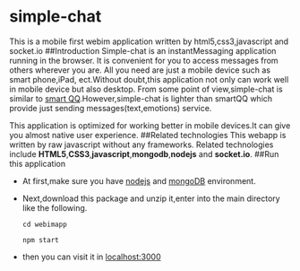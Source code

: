 # simple-chat
This is a mobile first webim application written by html5,css3,javascript and socket.io 
##Introduction
Simple-chat is an instantMessaging application running in the browser. It is convenient for you to access messages from others wherever you are. All you need are just a mobile device such as smart phone,iPad, ect.Without doubt,this application not only can work well in mobile device but also desktop. From some point of view,simple-chat is similar to
[smart QQ](http://w.qq.com/).However,simple-chat is lighter than smartQQ which provide just sending messages(text,emotions) service.

This application is optimized for working better in mobile devices.It can give you almost native user experience.
##Related technologies 
This webapp is written by raw javascript without any frameworks. Related technologies include **HTML5**,**CSS3**,**javascript**,**mongodb**,**nodejs** and **socket.io**.
##Run this application 
- At first,make sure you have [nodejs](https://nodejs.org/) and [mongoDB](http://www.mongodb.org/) environment.
- Next,download this package and unzip it,enter into the main directory like the following.

  `cd webimapp`
  
  `npm start`
- then you can visit it in [localhost:3000](http://localhost:3000)   

